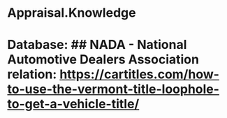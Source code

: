 # Appraisal.Knowledge
# Database: ## NADA - National Automotive Dealers Association  relation: https://cartitles.com/how-to-use-the-vermont-title-loophole-to-get-a-vehicle-title/
